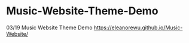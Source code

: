 # Music-Website-Theme-Demo
03/19 Music Website Theme Demo
https://eleanorewu.github.io/Music-Website/


